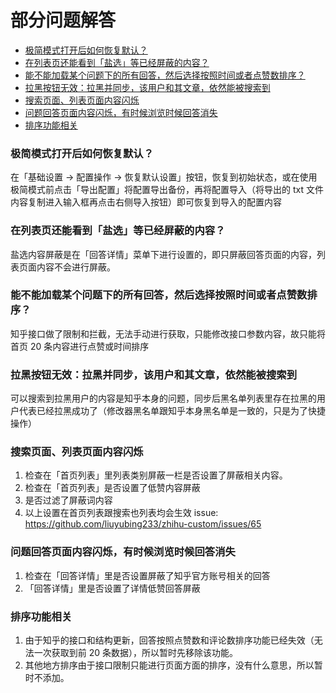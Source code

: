 # 部分问题解答

- [极简模式打开后如何恢复默认？](#极简模式打开后如何恢复默认)
- [在列表页还能看到「盐选」等已经屏蔽的内容？](#在列表页还能看到盐选等已经屏蔽的内容)
- [能不能加载某个问题下的所有回答，然后选择按照时间或者点赞数排序？](#能不能加载某个问题下的所有回答然后选择按照时间或者点赞数排序)
- [拉黑按钮无效：拉黑并同步，该用户和其文章，依然能被搜索到](#拉黑按钮无效拉黑并同步该用户和其文章依然能被搜索到)
- [搜索页面、列表页面内容闪烁](#搜索页面列表页面内容闪烁)
- [问题回答页面内容闪烁，有时候浏览时候回答消失](#问题回答页面内容闪烁有时候浏览时候回答消失)
- [排序功能相关](#排序功能相关)

### 极简模式打开后如何恢复默认？

在「基础设置 -> 配置操作 -> 恢复默认设置」按钮，恢复到初始状态，或在使用极简模式前点击「导出配置」将配置导出备份，再将配置导入（将导出的 txt 文件内容复制进入输入框再点击右侧导入按钮）即可恢复到导入的配置内容

### 在列表页还能看到「盐选」等已经屏蔽的内容？

盐选内容屏蔽是在「回答详情」菜单下进行设置的，即只屏蔽回答页面的内容，列表页面内容不会进行屏蔽。

### 能不能加载某个问题下的所有回答，然后选择按照时间或者点赞数排序？

知乎接口做了限制和拦截，无法手动进行获取，只能修改接口参数内容，故只能将首页 20 条内容进行点赞或时间排序

### 拉黑按钮无效：拉黑并同步，该用户和其文章，依然能被搜索到

可以搜索到拉黑用户的内容是知乎本身的问题，同步后黑名单列表里存在拉黑的用户代表已经拉黑成功了（修改器黑名单跟知乎本身黑名单是一致的，只是为了快捷操作）

### 搜索页面、列表页面内容闪烁

1. 检查在「首页列表」里列表类别屏蔽一栏是否设置了屏蔽相关内容。
2. 检查在「首页列表」是否设置了低赞内容屏蔽
3. 是否过滤了屏蔽词内容
4. 以上设置在首页列表跟搜索也列表均会生效
   issue: <https://github.com/liuyubing233/zhihu-custom/issues/65>

### 问题回答页面内容闪烁，有时候浏览时候回答消失

1. 检查在「回答详情」里是否设置屏蔽了知乎官方账号相关的回答
2. 「回答详情」里是否设置了详情低赞回答屏蔽

### 排序功能相关

1. 由于知乎的接口和结构更新，回答按照点赞数和评论数排序功能已经失效（无法一次获取到前 20 条数据），所以暂时先移除该功能。
2. 其他地方排序由于接口限制只能进行页面方面的排序，没有什么意思，所以暂时不添加。
